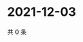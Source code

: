 # 2021-12-03

共 0 条

<!-- BEGIN WEIBO -->
<!-- 最后更新时间 Fri Dec 03 2021 18:12:31 GMT+0800 (China Standard Time) -->

<!-- END WEIBO -->
